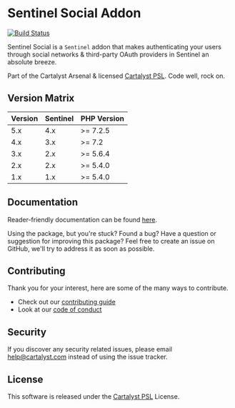 # Sentinel Social Addon

[![Build Status][icon-travis]][link-travis]

Sentinel Social is a `Sentinel` addon that makes authenticating your users through social networks & third-party OAuth providers in Sentinel an absolute breeze.

Part of the Cartalyst Arsenal & licensed [Cartalyst PSL](LICENSE). Code well, rock on.

## Version Matrix

Version | Sentinel | PHP Version
------- | -------- | ------------
5.x     | 4.x      | >= 7.2.5
4.x     | 3.x      | >= 7.2
3.x     | 2.x      | >= 5.6.4
2.x     | 2.x      | >= 5.4.0
1.x     | 1.x      | >= 5.4.0

## Documentation

Reader-friendly documentation can be found [here][link-docs].

Using the package, but you're stuck? Found a bug? Have a question or suggestion for improving this package? Feel free to create an issue on GitHub, we'll try to address it as soon as possible.

## Contributing

Thank you for your interest, here are some of the many ways to contribute.

- Check out our [contributing guide](/.github/CONTRIBUTING.md)
- Look at our [code of conduct](/.github/CODE_OF_CONDUCT.md)

## Security

If you discover any security related issues, please email help@cartalyst.com instead of using the issue tracker.

## License

This software is released under the [Cartalyst PSL](LICENSE) License.

[link-docs]:   https://cartalyst.com/manual/sentinel-social
[link-travis]: https://travis-ci.com/cartalyst/sentinel-social

[icon-travis]: https://travis-ci.com/cartalyst/sentinel-social.svg?token=LAut3LMbmBFi3T9j45FH&branch=5.x
